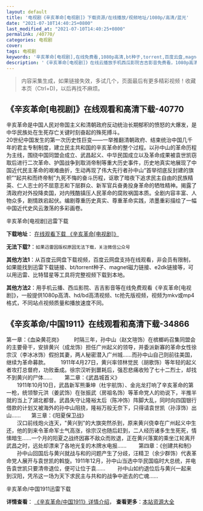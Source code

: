 ```yaml
---
layout: default
title: '电视剧《辛亥革命[电视剧]》下载资源/在线播放/视频地址/1080p/高清/蓝光'
date: "2021-07-10T14:40:25+0800"
last_modified_at: "2021-07-10T14:40:25+0800"
permalink: /40770/
categories: 电视剧
cover:
tags: 电视剧
keywords: '辛亥革命[电视剧],在线免费看,1080p高清,bt种子,torrent,百度云盘,magnet,磁力链,迅雷下载资源'
description: '《辛亥革命[电视剧]》在线云播放手机西瓜影院吉吉影音免费看，1080p高清bd/hd未删减完整版和tc抢先枪版，mkv/mp4格式，附带bt/torrent种子、magnet/磁力链、百度云盘、网盘资源迅雷下载链接'
---
```


>内容采集生成，如果链接失效，多试几个，页面最后有更多精彩视频！收藏本页（Ctrl+D)，以后再找不麻烦。


## 《辛亥革命[电视剧]》在线观看和高清下载-40770

辛亥革命是中国人民对帝国主义和清朝政府反动统治长期郁积的愤怒的大爆发，是中华民族处在生死存亡关键时刻奋起的殊死搏斗。<br /> 20世纪中国发生的第一次历史性巨变&mdash;—一举推翻清朝政府、结束统治中国几千年的君主专制制度，建立民主共和国的辛亥革命的整个过程。以孙中山的革命历程为主线，围绕中国同盟会成立、武昌起义、中华民国成立以及革命成果被袁世凯窃取后进行二次革命、护国战争到取消帝制等重大历史事件，历史地真实地展现了中国近代民主革命的艰难曲折，生动再现了伟大先行者孙中山“首举彻底反封建的旗帜”“起共和而终帝制”九死不悔的奋斗历程，讴歌了暗夜下追求民主自由的民族精英、仁人志士的不屈意志和下层群众、新军官兵奋勇投身革命的牺牲精神。揭露了清政府对外投降卖国，对内残酷镇压人民革命的腐败祸国本质。全剧内容丰富、人物众多，剧情跌宕起伏。编剧尊重历史真实、尊重革命实践，浓墨重彩描绘了一幅中国近代史风云激荡的多彩画卷。


辛亥革命[电视剧]迅雷下载

**下载地址**： [在线观看下载 《辛亥革命[电视剧]》](https://www.993dy.com//vod-detail-id-11564.html) 


**无法下载?**：`如果迅雷因版权原因无法下载，关注微信公众号 `

**其他方法1**：从百度云网盘下载视频，百度云网盘支持在线观看，非会员有限制，如果能找到迅雷下载链接、bt/torrent种子、magnet磁力链接、e2dk链接等，可以用迅雷、比特彗星等工具将完整视频下载到本地。

**其他方法2**：用手机云播、西瓜影院、吉吉影音等在线免费观看《辛亥革命[电视剧]》，一般提供1080p高清、hd/bd高清视频、tc抢先版视频，视频为mkv或mp4格式，不同站点视频质量和播放速度不同。


## 《辛亥革命/中国1911》在线观看和高清下载-34866

第一章：《血染黄花岗》 　　时隔三年，孙中山（赵文瑄饰）在槟榔屿召集同盟会的主要骨干，安排黄兴（成龙饰）担任广州起义的领导，并委派新寡的革命女性徐宗汉（李冰冰饰）假扮其妻，两人秘密潜入广州城……而孙中山自己则前往美国，继续为革命募款。 　　1911年4月27日，黄兴率领林觉民（胡歌饰）等年轻的起义者攻打总督府，功败垂成。徐宗汉听到噩耗后，强忍悲痛收殓了七十二烈士，却找不到黄兴的尸体&hellip;… 　　第二章：《武昌城首义》<br />　　1911年10月10日，武昌新军熊秉坤（杜宇航饰）、金兆龙打响了辛亥革命的第一枪，统领黎元洪（姜武饰）在张振武（房祖名饰）等革命党人的劝说下，半推半就的当上了湖北都督。武昌失守让隆裕太后（陈冲饰）阵脚大乱，同时向四国银行借款的计划又被海外的孙中山阻挠，隆裕万般无奈下，只得请袁世凯（孙淳饰）出山&hellip;…　　第三章：《阳夏保卫战》<br />　　汉口前线炮火连天，"黄兴到"的大旗突然杀到，原来黄兴侥幸在广州起义中生还，他的到来令革命军士气高涨，徐宗汉也随后赶到，二人经历诸多生生死死，情愫暗生……一个月的阳夏之战终因寡不敌众而败退，正在黄兴落寞的乘坐江轮离开武昌之时，远处却漂来了各地光复的木牌水电报&hellip;… 　　第四章：《创建共和制》<br />　　孙中山回国后与黄兴就战与和的问题产生了分歧，汪精卫（余少群饰）代表革命党人展开与袁世凯的斡旋。1911年12月，孙中山当选中华民国临时大总统，并电告袁世凯只要清帝退位，便可让位于袁…… 　　孙中山如约退位后与黄兴一起来到汉阳，凭吊这一场为天下求民主与共和的战争中逝去的亡魂&hellip;…


辛亥革命/中国1911迅雷下载

**详情查看**： [《辛亥革命/中国1911》详情介绍](/movie/34866/)， **查看更多**：[本站资源大全](/movie/t/all/)

